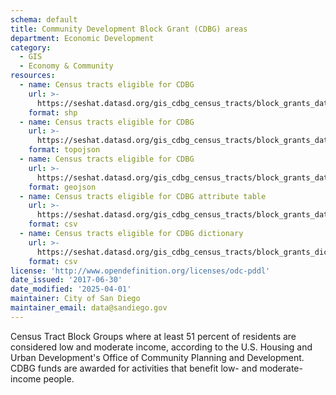 ```yaml
---
schema: default
title: Community Development Block Grant (CDBG) areas
department: Economic Development
category:
  - GIS
  - Economy & Community
resources:
  - name: Census tracts eligible for CDBG
    url: >-
      https://seshat.datasd.org/gis_cdbg_census_tracts/block_grants_datasd.zip
    format: shp
  - name: Census tracts eligible for CDBG
    url: >-
      https://seshat.datasd.org/gis_cdbg_census_tracts/block_grants_datasd.topo.json
    format: topojson
  - name: Census tracts eligible for CDBG
    url: >-
      https://seshat.datasd.org/gis_cdbg_census_tracts/block_grants_datasd.geojson
    format: geojson
  - name: Census tracts eligible for CDBG attribute table
    url: >-
      https://seshat.datasd.org/gis_cdbg_census_tracts/block_grants_datasd.csv
    format: csv
  - name: Census tracts eligible for CDBG dictionary
    url: >-
      https://seshat.datasd.org/gis_cdbg_census_tracts/block_grants_dictionary_datasd.csv
    format: csv
license: 'http://www.opendefinition.org/licenses/odc-pddl'
date_issued: '2017-06-30'
date_modified: '2025-04-01'
maintainer: City of San Diego
maintainer_email: data@sandiego.gov
---
```

Census Tract Block Groups where at least 51 percent of residents are considered low and moderate income, according to the U.S. Housing and Urban Development's Office of Community Planning and Development. CDBG funds are awarded for activities that benefit low- and moderate-income people.
<!--more-->
